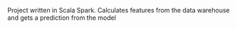 Project written in Scala Spark. Calculates features from the data warehouse and gets a prediction from the model
